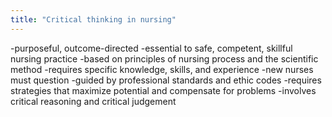 ```yaml
---
title: "Critical thinking in nursing"
---
```

-purposeful, outcome-directed
-essential to safe, competent, skillful nursing practice
-based on principles of nursing process and the scientific method
-requires specific knowledge, skills, and experience
-new nurses must question
-guided by professional standards and ethic codes
-requires strategies that maximize potential and compensate for problems
-involves critical reasoning and critical judgement

